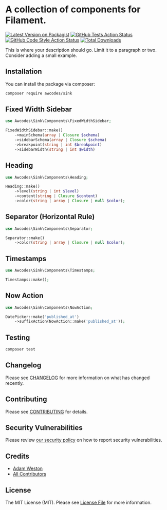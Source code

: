 # A collection of components for Filament.

[![Latest Version on Packagist](https://img.shields.io/packagist/v/awcodes/sink.svg?style=flat-square)](https://packagist.org/packages/awcodes/sink)
[![GitHub Tests Action Status](https://img.shields.io/github/actions/workflow/status/awcodes/sink/run-tests.yml?branch=main&label=tests&style=flat-square)](https://github.com/awcodes/sink/actions?query=workflow%3Arun-tests+branch%3Amain)
[![GitHub Code Style Action Status](https://img.shields.io/github/actions/workflow/status/awcodes/sink/fix-php-code-style-issues.yml?branch=main&label=code%20style&style=flat-square)](https://github.com/awcodes/sink/actions?query=workflow%3A"Fix+PHP+code+style+issues"+branch%3Amain)
[![Total Downloads](https://img.shields.io/packagist/dt/awcodes/sink.svg?style=flat-square)](https://packagist.org/packages/awcodes/sink)



This is where your description should go. Limit it to a paragraph or two. Consider adding a small example.

## Installation

You can install the package via composer:

```bash
composer require awcodes/sink
```

## Fixed Width Sidebar

```php
use Awcodes\Sink\Components\FixedWidthSidebar;

FixedWidthSidebar::make()
    ->mainSchema(array | Closure $schema)
    ->sidebarSchema(array | Closure $schema)
    ->breakpoint(string | int $breakpoint)
    ->sidebarWidth(string | int $width)
```

## Heading

```php
use Awcodes\Sink\Components\Heading;

Heading::make()
    ->level(string | int $level)
    ->content(string | Closure $content)
    ->color(string | array | Closure | null $color);
```

## Separator (Horizontal Rule)

```php
use Awcodes\Sink\Components\Separator;

Separator::make()
    ->color(string | array | Closure | null $color);
```

## Timestamps

```php
use Awcodes\Sink\Components\Timestamps;

Timestamps::make();
```

## Now Action

```php
use Awcodes\Sink\Components\NowAction;

DatePicker::make('published_at')
    ->suffixAction(NowAction::make('published_at'));
```

## Testing

```bash
composer test
```

## Changelog

Please see [CHANGELOG](CHANGELOG.md) for more information on what has changed recently.

## Contributing

Please see [CONTRIBUTING](.github/CONTRIBUTING.md) for details.

## Security Vulnerabilities

Please review [our security policy](../../security/policy) on how to report security vulnerabilities.

## Credits

- [Adam Weston](https://github.com/awcodes)
- [All Contributors](../../contributors)

## License

The MIT License (MIT). Please see [License File](LICENSE.md) for more information.
